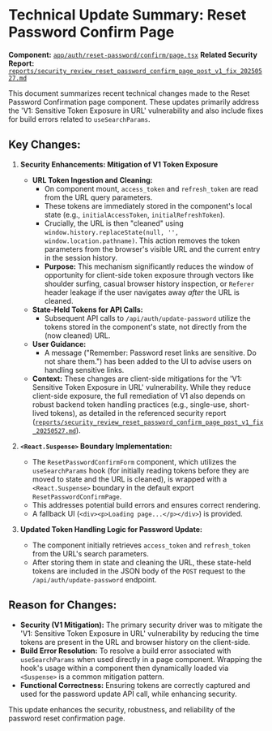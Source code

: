 # Technical Update Summary: Reset Password Confirm Page

**Component:** [`app/auth/reset-password/confirm/page.tsx`](app/auth/reset-password/confirm/page.tsx)
**Related Security Report:** [`reports/security_review_reset_password_confirm_page_post_v1_fix_20250527.md`](reports/security_review_reset_password_confirm_page_post_v1_fix_20250527.md)

This document summarizes recent technical changes made to the Reset Password Confirmation page component. These updates primarily address the 'V1: Sensitive Token Exposure in URL' vulnerability and also include fixes for build errors related to `useSearchParams`.

## Key Changes:

1.  **Security Enhancements: Mitigation of V1 Token Exposure**
    *   **URL Token Ingestion and Cleaning:**
        *   On component mount, `access_token` and `refresh_token` are read from the URL query parameters.
        *   These tokens are immediately stored in the component's local state (e.g., `initialAccessToken`, `initialRefreshToken`).
        *   Crucially, the URL is then "cleaned" using `window.history.replaceState(null, '', window.location.pathname)`. This action removes the token parameters from the browser's visible URL and the current entry in the session history.
        *   **Purpose:** This mechanism significantly reduces the window of opportunity for client-side token exposure through vectors like shoulder surfing, casual browser history inspection, or `Referer` header leakage if the user navigates away *after* the URL is cleaned.
    *   **State-Held Tokens for API Calls:**
        *   Subsequent API calls to `/api/auth/update-password` utilize the tokens stored in the component's state, not directly from the (now cleaned) URL.
    *   **User Guidance:**
        *   A message ("Remember: Password reset links are sensitive. Do not share them.") has been added to the UI to advise users on handling sensitive links.
    *   **Context:** These changes are client-side mitigations for the 'V1: Sensitive Token Exposure in URL' vulnerability. While they reduce client-side exposure, the full remediation of V1 also depends on robust backend token handling practices (e.g., single-use, short-lived tokens), as detailed in the referenced security report ([`reports/security_review_reset_password_confirm_page_post_v1_fix_20250527.md`](reports/security_review_reset_password_confirm_page_post_v1_fix_20250527.md)).

2.  **`<React.Suspense>` Boundary Implementation:**
    *   The `ResetPasswordConfirmForm` component, which utilizes the `useSearchParams` hook (for initially reading tokens before they are moved to state and the URL is cleaned), is wrapped with a `<React.Suspense>` boundary in the default export `ResetPasswordConfirmPage`.
    *   This addresses potential build errors and ensures correct rendering.
    *   A fallback UI (`<div><p>Loading page...</p></div>`) is provided.

3.  **Updated Token Handling Logic for Password Update:**
    *   The component initially retrieves `access_token` and `refresh_token` from the URL's search parameters.
    *   After storing them in state and cleaning the URL, these state-held tokens are included in the JSON body of the `POST` request to the `/api/auth/update-password` endpoint.

## Reason for Changes:

*   **Security (V1 Mitigation):** The primary security driver was to mitigate the 'V1: Sensitive Token Exposure in URL' vulnerability by reducing the time tokens are present in the URL and browser history on the client-side.
*   **Build Error Resolution:** To resolve a build error associated with `useSearchParams` when used directly in a page component. Wrapping the hook's usage within a component then dynamically loaded via `<Suspense>` is a common mitigation pattern.
*   **Functional Correctness:** Ensuring tokens are correctly captured and used for the password update API call, while enhancing security.

This update enhances the security, robustness, and reliability of the password reset confirmation page.